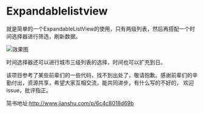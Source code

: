 # Expandablelistview
就是简单的一个ExpandableListView的使用，只有两级列表，然后再搭配一个时间选择器进行筛选，刷新数据。

![效果图](https://github.com/Veken/Expandablelistview/raw/master/screenshot/choice.gif) 

时间选择器还可以进行城市三级列表的选择，时间也可以扩充到日。

该项目参考了某些前辈们的一些代码，找不到出处了，敬请抱歉。感谢前辈们的辛勤付出，资源共享，希望大家互相交流，能共同进步，有什么写的不好的，
欢迎issue，批评指正。

简书地址:http://www.jianshu.com/p/6c4c8018d69b
